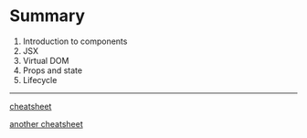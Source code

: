 # Summary

1.  Introduction to components
2.  JSX
3.  Virtual DOM
4.  Props and state
5.  Lifecycle

---
[cheatsheet](http://jamesknelson.com/react-cheatsheet.pdf)

[another cheatsheet](https://devhints.io/react)

